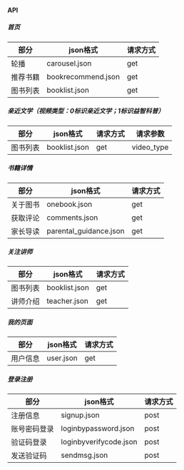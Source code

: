 #### API

##### 首页
| 部分 | json格式 | 请求方式 |
| ------ | ------ | ------ |
| 轮播 | carousel.json | get |
| 推荐书籍 | bookrecommend.json | get |
| 图书列表 | booklist.json | get |

##### 亲近文学（视频类型：0标识亲近文学；1标识益智科普）
| 部分 | json格式 | 请求方式 |请求参数|
| ------ | ------ | ------ |------|
| 图书列表 | booklist.json | get |video_type|

##### 书籍详情
| 部分 | json格式 | 请求方式 |
| ------ | ------ | ------ |
| 关于图书 | onebook.json | get |
| 获取评论 | comments.json | get |
| 家长导读 | parental_guidance.json | get |

##### 关注讲师
| 部分 | json格式 | 请求方式 |
| ------ | ------ | ------ |
| 图书列表 | booklist.json | get |
| 讲师介绍 | teacher.json | get |

##### 我的页面
| 部分 | json格式 | 请求方式 |
| ------ | ------ | ------ |
| 用户信息 | user.json | get |

##### 登录注册
| 部分 | json格式 | 请求方式 |
| ------ | ------ | ------ |
| 注册信息 | signup.json | post |
| 账号密码登录 | loginbypassword.json | post |
| 验证码登录 | loginbyverifycode.json | post |
| 发送验证码 | sendmsg.json|post|
